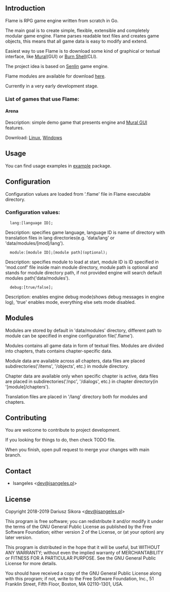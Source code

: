 ## Introduction
  Flame is RPG game engine written from scratch in Go.

  The main goal is to create simple, flexible, extensible and completely modular game engine.
  Flame parses readable text files and creates game objects, this means that all game data is easy to modify and extend.

  Easiest way to use Flame is to download some kind of graphical or textual interface, like [Mural](https://github.com/isangeles/mural)(GUI) or [Burn Shell](https://github.com/isangeles/burnsh)(CLI).

  The project idea is based on [Senlin](https://github.com/isangeles/senlin) game engine.

  Flame modules are available for download [here](http://flame.isangeles.pl/mods).

  Currently in a very early development stage.


  ### List of games that use Flame:
  #### Arena ####

  Description: simple demo game that presents engine and [Mural GUI](https://github.com/isangeles/mural) features.

  Download: [Linux](https://drive.google.com/open?id=1CAUiHdGq8sxrrNWkRwF1QSaNSVWLKDVg), [Windows](https://drive.google.com/open?id=1rR_k_39o-hqTywUZO628ggA3iN7ZBZTJ)

## Usage
  You can find usage examples in [example](https://github.com/Isangeles/flame/tree/master/exmaple) package.

## Configuration
Configuration values are loaded from '.flame' file in Flame executable directory.

### Configuration values:
```
  lang:[language ID];
```
Description: specifies game language, language ID is name of directory with translation files in lang directories(e.g. 'data/lang' or 'data/modules/[mod]/lang').

```
  module:[module ID];[module path](optional);
```
Description: specifies module to load at start, module ID is ID specified in 'mod.conf' file inside main module directory, module path is optional and stands for module directory path, if not provided engine will search default modules path('data/modules').

```
  debug:[true/false];
```
Description: enables engine debug mode(shows debug messages in engine log), 'true' enables mode, everything else sets mode disabled.

## Modules
Modules are stored by default in 'data/modules' directory, different path to module can be specified in engine configuration file('.flame').

Modules contains all game data in form of textual files. Modules are divided into chapters, thats contains chapter-specific data.

Module data are available across all chapters, data files are placed subdirectories('/items', '/objects', etc.) in module directory.

Chapter data are available only when specific chapter is active, data files are placed in subdirectories('/npc', '/dialogs', etc.) in chapter directory(in '[module]/chapters').

Translation files are placed in '/lang' directory both for modules and chapters.

## Contributing
You are welcome to contribute to project development.

If you looking for things to do, then check TODO file.

When you finish, open pull request to merge your changes with main branch.

## Contact
* Isangeles <<dev@isangeles.pl>>

## License
Copyright 2018-2019 Dariusz Sikora <<dev@isangeles.pl>>

This program is free software; you can redistribute it and/or modify
it under the terms of the GNU General Public License as published by
the Free Software Foundation; either version 2 of the License, or
(at your option) any later version.

This program is distributed in the hope that it will be useful,
but WITHOUT ANY WARRANTY; without even the implied warranty of
MERCHANTABILITY or FITNESS FOR A PARTICULAR PURPOSE.  See the
GNU General Public License for more details.

You should have received a copy of the GNU General Public License
along with this program; if not, write to the Free Software
Foundation, Inc., 51 Franklin Street, Fifth Floor, Boston,
MA 02110-1301, USA.
